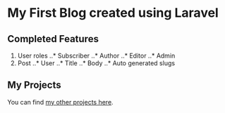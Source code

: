 # My First Blog created using Laravel

## Completed Features

1. User roles
..* Subscriber
..* Author
..* Editor
..* Admin
2. Post
..* User
..* Title
..* Body
..* Auto generated slugs


## My Projects

You can find [my other projects here](http://placidrod.com).
